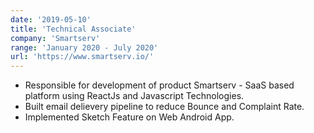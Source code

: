 ```yaml
---
date: '2019-05-10'
title: 'Technical Associate'
company: 'Smartserv'
range: 'January 2020 - July 2020'
url: 'https://www.smartserv.io/'
---
```


- Responsible for development of product Smartserv - SaaS based platform using ReactJs and Javascript Technologies.
- Built email delievery pipeline to reduce Bounce and Complaint Rate.
- Implemented Sketch Feature on Web Android App.
